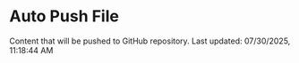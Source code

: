 # Auto Push File

Content that will be pushed to GitHub repository.
Last updated: 07/30/2025, 11:18:44 AM